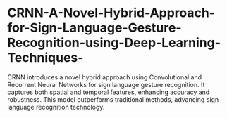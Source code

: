 # CRNN-A-Novel-Hybrid-Approach-for-Sign-Language-Gesture-Recognition-using-Deep-Learning-Techniques-
CRNN introduces a novel hybrid approach using Convolutional and Recurrent Neural Networks for sign language gesture recognition. It captures both spatial and temporal features, enhancing accuracy and robustness. This model outperforms traditional methods, advancing sign language recognition technology.
